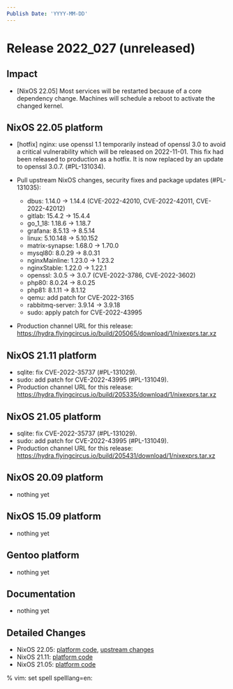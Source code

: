 ```yaml
---
Publish Date: 'YYYY-MM-DD'
---
```


# Release 2022_027 (unreleased)

## Impact

- \[NixOS 22.05\] Most services will be restarted because of a core dependency
   change. Machines will schedule a reboot to activate the changed kernel.

## NixOS 22.05 platform

- [hotfix] nginx: use openssl 1.1 temporarily instead of openssl 3.0 to avoid
  a critical vulnerability which will be released on 2022-11-01. This fix had
  been released to production as a hotfix. It is now replaced by an update to
  openssl 3.0.7. (#PL-131034).
- Pull upstream NixOS changes, security fixes and package updates (#PL-131035):

  - dbus: 1.14.0 -> 1.14.4 (CVE-2022-42010, CVE-2022-42011, CVE-2022-42012)
  - gitlab: 15.4.2 -> 15.4.4
  - go_1_18: 1.18.6 -> 1.18.7
  - grafana: 8.5.13 -> 8.5.14
  - linux: 5.10.148 -> 5.10.152
  - matrix-synapse: 1.68.0 -> 1.70.0
  - mysql80: 8.0.29 -> 8.0.31
  - nginxMainline: 1.23.0 -> 1.23.2
  - nginxStable: 1.22.0 -> 1.22.1
  - openssl: 3.0.5 -> 3.0.7 (CVE-2022-3786, CVE-2022-3602)
  - php80: 8.0.24 -> 8.0.25
  - php81: 8.1.11 -> 8.1.12
  - qemu: add patch for CVE-2022-3165
  - rabbitmq-server: 3.9.14 -> 3.9.18
  - sudo: apply patch for CVE-2022-43995

- Production channel URL for this release: https://hydra.flyingcircus.io/build/205065/download/1/nixexprs.tar.xz

## NixOS 21.11 platform

- sqlite: fix CVE-2022-35737 (#PL-131029).
- sudo: add patch for CVE-2022-43995 (#PL-131049).
- Production channel URL for this release: https://hydra.flyingcircus.io/build/205335/download/1/nixexprs.tar.xz

## NixOS 21.05 platform

- sqlite: fix CVE-2022-35737 (#PL-131029).
- sudo: add patch for CVE-2022-43995 (#PL-131049).
- Production channel URL for this release: https://hydra.flyingcircus.io/build/205431/download/1/nixexprs.tar.xz

## NixOS 20.09 platform

- nothing yet

## NixOS 15.09 platform

- nothing yet

## Gentoo platform

- nothing yet

## Documentation

- nothing yet

## Detailed Changes

- NixOS 22.05: [platform code](https://github.com/flyingcircusio/fc-nixos/compare/fc/r2022_026/22.05...af0419856fab1fe8f13a8632d759a9b66eb24bc9),
  [upstream changes](https://github.com/flyingcircusio/nixpkgs/compare/28678fc261b58453e2c64b70c838b70d8c11fc38...fdb6f647b03d2099e2ca943b69895bd5f1dceb00)
- NixOS 21.11: [platform code](https://github.com/flyingcircusio/fc-nixos/compare/fc/r2022_023/21.11...6852065437f3c2ae0bab20731951d9b5cc52c3a6)
- NixOS 21.05: [platform code](https://github.com/flyingcircusio/fc-nixos/compare/fc/r2022_025/21.05...d865a40a0f3d8bf30929b56a70a5e395a11f2e88)



% vim: set spell spelllang=en:
